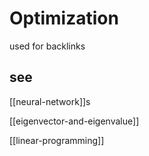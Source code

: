 # Optimization

used for backlinks

## see

[[neural-network]]s

[[eigenvector-and-eigenvalue]]

[[linear-programming]]
